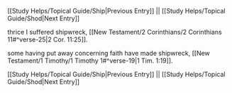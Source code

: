[[Study Helps/Topical Guide/Ship|Previous Entry]]  ||  [[Study Helps/Topical Guide/Shod|Next Entry]]

 thrice I suffered shipwreck, [[New Testament/2 Corinthians/2 Corinthians 11#^verse-25|2 Cor. 11:25]].

 some having put away concerning faith have made shipwreck, [[New Testament/1 Timothy/1 Timothy 1#^verse-19|1 Tim. 1:19]].

[[Study Helps/Topical Guide/Ship|Previous Entry]]  ||  [[Study Helps/Topical Guide/Shod|Next Entry]]